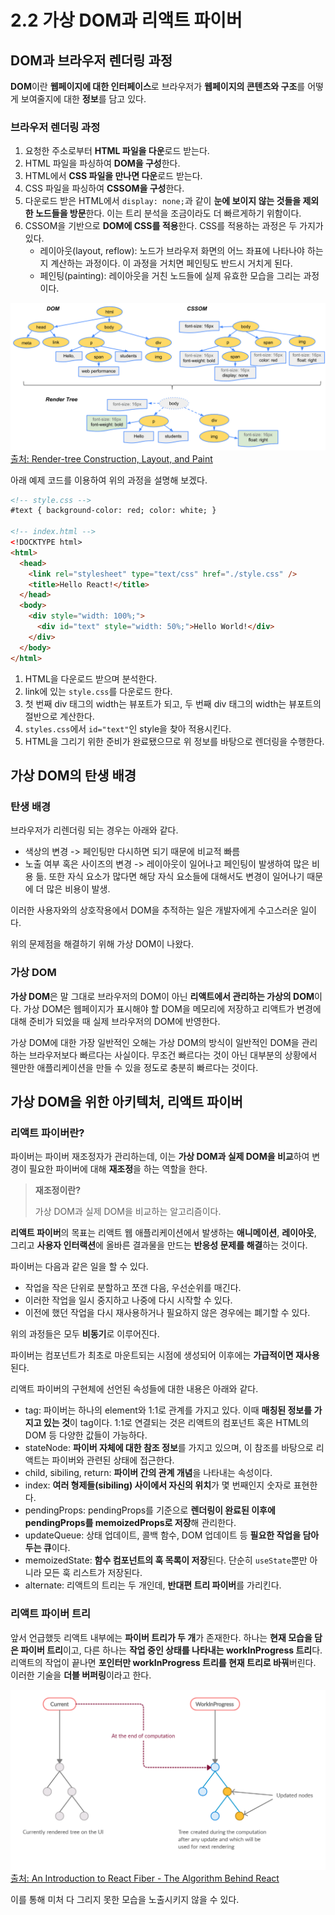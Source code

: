 # 2.2 가상 DOM과 리액트 파이버

## DOM과 브라우저 렌더링 과정

**DOM**이란 **웹페이지에 대한 인터페이스**로 브라우저가 **웹페이지의 콘텐츠와 구조**를 어떻게 보여줄지에 대한 **정보**를 담고 있다.

### 브라우저 렌더링 과정

1. 요청한 주소로부터 **HTML 파일을 다운**로드 받는다.
2. HTML 파일을 파싱하여 **DOM을 구성**한다.
3. HTML에서 **CSS 파일을 만나면 다운**로드 받는다.
4. CSS 파일을 파싱하여 **CSSOM을 구성**한다.
5. 다운로드 받은 HTML에서 `display: none;`과 같이 **눈에 보이지 않는 것들을 제외한 노드들을 방문**한다. 이는 트리 분석을 조금이라도 더 빠르게하기 위함이다.
6. CSSOM을 기반으로 **DOM에 CSS를 적용**한다. CSS를 적용하는 과정은 두 가지가 있다.
   - 레이아웃(layout, reflow): 노드가 브라우저 화면의 어느 좌표에 나타나야 하는지 계산하는 과정이다. 이 과정을 거치면 페인팅도 반드시 거치게 된다.
   - 페인팅(painting): 레이아웃을 거친 노드들에 실제 유효한 모습을 그리는 과정이다.

![DOM과 CSSOM으로 렌더링 트리가 만들어지는 과정](assets/render-tree.png)[출처: Render-tree Construction, Layout, and Paint](https://web.dev/articles/critical-rendering-path/render-tree-construction?hl=ko)

아래 예제 코드를 이용하여 위의 과정을 설명해 보겠다.

```html
<!-- style.css -->
#text { background-color: red; color: white; }

<!-- index.html -->
<!DOCKTYPE html>
<html>
  <head>
    <link rel="stylesheet" type="text/css" href="./style.css" />
    <title>Hello React!</title>
  </head>
  <body>
    <div style="width: 100%;">
      <div id="text" style="width: 50%;">Hello World!</div>
    </div>
  </body>
</html>
```

1. HTML을 다운로드 받으며 분석한다.
2. link에 있는 `style.css`를 다운로드 한다.
3. 첫 번째 div 태그의 width는 뷰포트가 되고, 두 번째 div 태그의 width는 뷰포트의 절반으로 계산한다.
4. `styles.css`에서 `id="text"`인 style을 찾아 적용시킨다.
5. HTML을 그리기 위한 준비가 완료됐으므로 위 정보를 바탕으로 렌더링을 수행한다.

## 가상 DOM의 탄생 배경

### 탄생 배경

브라우저가 리렌더링 되는 경우는 아래와 같다.

- 색상의 변경 -> 페인팅만 다시하면 되기 때문에 비교적 빠름
- 노출 여부 혹은 사이즈의 변경 -> 레이아웃이 일어나고 페인팅이 발생하여 많은 비용 듦. 또한 자식 요소가 많다면 해당 자식 요소들에 대해서도 변경이 일어나기 때문에 더 많은 비용이 발생.

이러한 사용자와의 상호작용에서 DOM을 추적하는 일은 개발자에게 수고스러운 일이다.

위의 문제점을 해결하기 위해 가상 DOM이 나왔다.

### 가상 DOM

**가상 DOM**은 말 그대로 브라우저의 DOM이 아닌 **리액트에서 관리하는 가상의 DOM**이다. 가상 DOM은 웹페이지가 표시해야 할 DOM을 메모리에 저장하고 리액트가 변경에 대해 준비가 되었을 때 실제 브라우저의 DOM에 반영한다.

가상 DOM에 대한 가장 일반적인 오해는 가상 DOM의 방식이 일반적인 DOM을 관리하는 브라우저보다 빠르다는 사실이다. 무조건 빠르다는 것이 아닌 대부분의 상황에서 웬만한 애플리케이션을 만들 수 있을 정도로 충분히 빠르다는 것이다.

## 가상 DOM을 위한 아키텍처, 리액트 파이버

### 리액트 파이버란?

파이버는 파이버 재조정자가 관리하는데, 이는 **가상 DOM과 실제 DOM을 비교**하여 변경이 필요한 파이버에 대해 **재조정**을 하는 역할을 한다.

> **재조정이란?**
>
> 가상 DOM과 실제 DOM을 비교하는 알고리즘이다.

**리액트 파이버**의 목표는 리액트 웹 애플리케이션에서 발생하는 **애니메이션**, **레이아웃**, 그리고 **사용자 인터랙션**에 올바른 결과물을 만드는 **반응성 문제를 해결**하는 것이다.

파이버는 다음과 같은 일을 할 수 있다.

- 작업을 작은 단위로 분할하고 쪼갠 다음, 우선순위를 매긴다.
- 이러한 작업을 일시 중지하고 나중에 다시 시작할 수 있다.
- 이전에 했던 작업을 다시 재사용하거나 필요하지 않은 경우에는 폐기할 수 있다.

위의 과정들은 모두 **비동기**로 이루어진다.

파이버는 컴포넌트가 최초로 마운트되는 시점에 생성되어 이후에는 **가급적이면 재사용**된다.

리액트 파이버의 구현체에 선언된 속성들에 대한 내용은 아래와 같다.

- tag: 파이버는 하나의 element와 1:1로 관계를 가지고 있다. 이때 **매칭된 정보를 가지고 있는 것**이 tag이다. 1:1로 연결되는 것은 리액트의 컴포넌트 혹은 HTML의 DOM 등 다양한 값들이 가능하다.
- stateNode: **파이버 자체에 대한 참조 정보**를 가지고 있으며, 이 참조를 바탕으로 리액트는 파이버와 관련된 상태에 접근한다.
- child, sibiling, return: **파이버 간의 관계 개념**을 나타내는 속성이다.
- index: **여러 형제들(sibiling) 사이에서 자신의 위치**가 몇 번째인지 숫자로 표현한다.
- pendingProps: pendingProps를 기준으로 **렌더링이 완료된 이후에 pendingProps를 memoizedProps로 저장**해 관리한다.
- updateQueue: 상태 업데이트, 콜백 함수, DOM 업데이트 등 **필요한 작업을 담아두는 큐**이다.
- memoizedState: **함수 컴포넌트의 훅 목록이 저장**된다. 단순히 `useState`뿐만 아니라 모든 훅 리스트가 저장된다.
- alternate: 리액트의 트리는 두 개인데, **반대편 트리 파이버**를 가리킨다.

### 리액트 파이버 트리

앞서 언급했듯 리액트 내부에는 **파이버 트리가 두 개**가 존재한다. 하나는 **현재 모습을 담은 파이버 트리**이고, 다른 하나는 **작업 중인 상태를 나타내는 workInProgress 트리**다. 리액트의 작업이 끝나면 **포인터만 workInProgress 트리를 현재 트리로 바꿔**버린다. 이러한 기술을 **더블 버퍼링**이라고 한다.

![리액트 파이버 트리의 모습](assets/react-fiber-tree.png)[출처: An Introduction to React Fiber - The Algorithm Behind React](https://www.velotio.com/engineering-blog/react-fiber-algorithm)

이를 통해 미처 다 그리지 못한 모습을 노출시키지 않을 수 있다.
